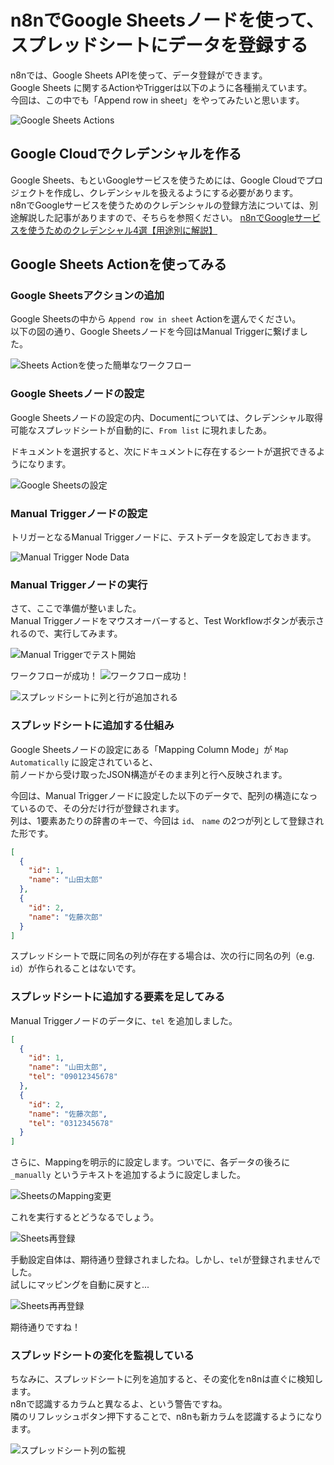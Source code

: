 # n8nでGoogle Sheetsノードを使って、スプレッドシートにデータを登録する

n8nでは、Google Sheets APIを使って、データ登録ができます。  
Google Sheets に関するActionやTriggerは以下のように各種揃えています。  
今回は、この中でも「Append row in sheet」をやってみたいと思います。

![Google Sheets Actions](n8n-google-sheets-actions.webp "Google Sheets Actions")

## Google Cloudでクレデンシャルを作る

Google Sheets、もといGoogleサービスを使うためには、Google Cloudでプロジェクトを作成し、クレデンシャルを扱えるようにする必要があります。  
n8nでGoogleサービスを使うためのクレデンシャルの登録方法については、別途解説した記事がありますので、そちらを参照ください。
[n8nでGoogleサービスを使うためのクレデンシャル4選【用途別に解説】](../n8n-google-credentials)

## Google Sheets Actionを使ってみる

### Google Sheetsアクションの追加
Google Sheetsの中から `Append row in sheet` Actionを選んでください。  
以下の図の通り、Google Sheetsノードを今回はManual Triggerに繋げました。  

![Sheets Actionを使った簡単なワークフロー](n8n-sheets-action-workflow.png "Sheets Actionを使った簡単なワークフロー")

### Google Sheetsノードの設定

Google Sheetsノードの設定の内、Documentについては、クレデンシャル取得可能なスプレッドシートが自動的に、`From list` に現れましたあ。

ドキュメントを選択すると、次にドキュメントに存在するシートが選択できるようになります。  

![Google Sheetsの設定](n8n-sheets-settings.png "Google Sheetsの設定")

### Manual Triggerノードの設定
トリガーとなるManual Triggerノードに、テストデータを設定しておきます。  

![Manual Trigger Node Data](n8n-manual-trigger-data.png "Manual Trigger Node Data")

### Manual Triggerノードの実行

さて、ここで準備が整いました。  
Manual Triggerノードをマウスオーバーすると、Test Workflowボタンが表示されるので、実行してみます。  

![Manual Triggerでテスト開始](n8n-test-manual-trigger.png "Manual Triggerでテスト開始")

ワークフローが成功！
![ワークフロー成功！](n8n-test-workflow-ok.png "ワークフロー成功！")

![スプレッドシートに列と行が追加される](n8n-append-spreadsheet.png "スプレッドシートに列と行が追加される")

### スプレッドシートに追加する仕組み

Google Sheetsノードの設定にある「Mapping Column Mode」が `Map Automatically` に設定されていると、  
前ノードから受け取ったJSON構造がそのまま列と行へ反映されます。

今回は、Manual Triggerノードに設定した以下のデータで、配列の構造になっているので、その分だけ行が登録されます。  
列は、1要素あたりの辞書のキーで、今回は `id`、 `name` の2つが列として登録された形です。

```json
[
  {
    "id": 1,
    "name": "山田太郎"
  },
  {
    "id": 2,
    "name": "佐藤次郎"
  }
]
```

スプレッドシートで既に同名の列が存在する場合は、次の行に同名の列（e.g. `id`）が作られることはないです。  

### スプレッドシートに追加する要素を足してみる

Manual Triggerノードのデータに、`tel` を追加しました。

```json
[
  {
    "id": 1,
    "name": "山田太郎",
    "tel": "09012345678"
  },
  {
    "id": 2,
    "name": "佐藤次郎",
    "tel": "0312345678"
  }
]
```

さらに、Mappingを明示的に設定します。ついでに、各データの後ろに `_manually` というテキストを追加するように設定しました。

![SheetsのMapping変更](n8n-change-sheets-mapping.png "SheetsのMapping変更")

これを実行するとどうなるでしょう。

![Sheets再登録](n8n-reappend-spreadsheet.png "Sheets再登録")

手動設定自体は、期待通り登録されましたね。しかし、`tel`が登録されませんでした。  
試しにマッピングを自動に戻すと...  

![Sheets再再登録](n8n-rereappend-spreadsheet.png "Sheets再再登録")

期待通りですね！

### スプレッドシートの変化を監視している

ちなみに、スプレッドシートに列を追加すると、その変化をn8nは直ぐに検知します。  
n8nで認識するカラムと異なるよ、という警告ですね。  
隣のリフレッシュボタン押下することで、n8nも新カラムを認識するようになります。

![スプレッドシート列の監視](n8n-sync-mapping-column.png "スプレッドシート列の監視")